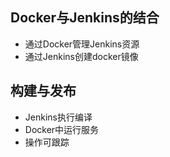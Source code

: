 ## Docker与Jenkins的结合

- 通过Docker管理Jenkins资源
- 通过Jenkins创建docker镜像

## 构建与发布

- Jenkins执行编译
- Docker中运行服务
- 操作可跟踪